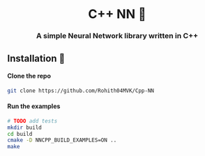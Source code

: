 <h1 align="center">C++ NN 🧠</h1>
<h3 align="center">A simple Neural Network library written in C++</h3>

## Installation 🚀

#### Clone the repo

```sh
git clone https://github.com/Rohith04MVK/Cpp-NN
```

#### Run the examples

```sh
# TODO add tests
mkdir build
cd build
cmake -D NNCPP_BUILD_EXAMPLES=ON ..
make
```
